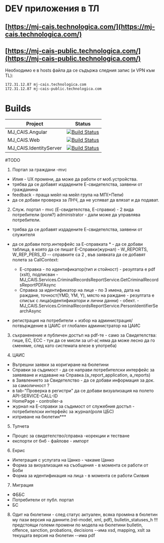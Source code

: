 # DEV приложения в ТЛ

## [https://mj-cais.technologica.com/](https://mj-cais.technologica.com/)
## [https://mj-cais-public.technologica.com/](https://mj-cais-public.technologica.com/)
Необходимо е в hosts файла да се съдържа следния запис (и VPN към TL):
```
172.31.12.87 mj-cais.technologica.com
172.31.12.87 mj-cais-public.technologica.com
```

# Builds

|Project|Status|
|--------|------|
|MJ_CAIS.Angular|[![Build Status](https://tfstl.technologica.com/tfs/DefaultCollection/MJ-CAIS/_apis/build/status/MJ_CAIS.Angular)](https://tfstl.technologica.com/tfs/DefaultCollection/MJ-CAIS/_build/latest?definitionId=317)|
|MJ_CAIS.Web|[![Build Status](https://tfstl.technologica.com/tfs/DefaultCollection/MJ-CAIS/_apis/build/status/MJ_CAIS.Web)](https://tfstl.technologica.com/tfs/DefaultCollection/MJ-CAIS/_build/latest?definitionId=319)|
|MJ_CAIS.IdentityServer|[![Build Status](https://tfstl.technologica.com/tfs/DefaultCollection/MJ-CAIS/_apis/build/status/MJ_CAIS.IdentityServer)](https://tfstl.technologica.com/tfs/DefaultCollection/MJ-CAIS/_build/latest?definitionId=318)|


#TODO
1. Портал за граждани -mvc
 - Илия - UX промени, да може да работи от моб.устройства.
 - трябва да се добавят издадените Е-свидетелства, заявени от гражданина
 - feedback - праща мейл на мейл група на МП(+Пепи)
 - да се добави проверка за ЛНЧ, да не успяват да влязат и да подават.
 
2. Служ. портал - mvc (Е-свидетелства, Е-справки) - 2 вида потребители (роля?) administrator - дали може да управлява потребители.
 - трябва да се добавят издадените Е-свидетелства, заявени от служителя
 - да се добави потр.интерфейс за Е-справката * - да се добави таблица, в която да се пишат Е-Справки(журнал) - W_REPORTS, W_REP_PERS_ID
   -- справките са 2 , във заявката да се добавят полета за CallContext: 
    * Е-справка - по идентификатор(тип и стойност) - резултата е pdf (xslt), подписван - 
	MJ_CAIS.Services.CriminalRecordsReportService.GetCriminalRecordsReportPDFAsync
	* Справка за идентификатор на лице - по 3 имена, дата на раждане, точност(YMD, YM, Y), място на раждане - резултата е списък с лица(идентификатори и лични данни) - обект. - 
	MJ_CAIS.Services.CriminalRecordsReportService.PersonIdentifierSearchAsync	
   
 - регистрация на потребители + избор на администрация/ потвърждение в ЦАИС от глобален администратор на ЦАИС
 
3. съхраненение и публичен достъп на pdf-те - само за Свидетелства: гише, ЕС, ЕСС - тук да се мисли за url-a( няма да може лесно да го сменяме, след като системата влезе в употреба)

4. ЦАИС
 - Вътрешни заявки за коригиране на бюлетини
 - Справки за съдимост - да се направи потребителски интерфейс за заявяване и издаване на Справка.(a_report_application, a_reports)
 - в Заявлението за Свидетелство - да се добави информация за док. за самоличност ?
 - в tab-"Проверка в регистри" да се добави визуализация на полето API-SERVICE-CALL-ID
 - HomePage - controller-a
 - журнал на Е-справки за съдимост от служебния достъп - потребителски интерфейс за журнал(роля ЦБС)
 - изтриване на бюлетин***
 
5. Тулчета
 - Процес за свидетелство/справка -корекции и тестване
 - експорти от бнб - файлове - импорт
 
6. Екрис
 - Интеграция с услугата на Цанко - чакаме Цанко
 - Форма за визуализация на съобщения - в момента се работи от Боби
 - Форма за идентификация на лица - в момента се работи Силвия
 
7. Миграция
 - ФББС
 - Потребители от публ. портал
 - БС
 
8. Одит на бюлетини - след статус актуален, всяка промяна в бюлетин му пази версия на данните.(rel-model, xml, pdf), bulletin_statuses_h
!!! предстоящи големи промени по модела на бюлетини bulletin, offence, sanction, probations, decisions
--има xsd, mapping, xslt за текущата версия на бюлетин
--има pdf 